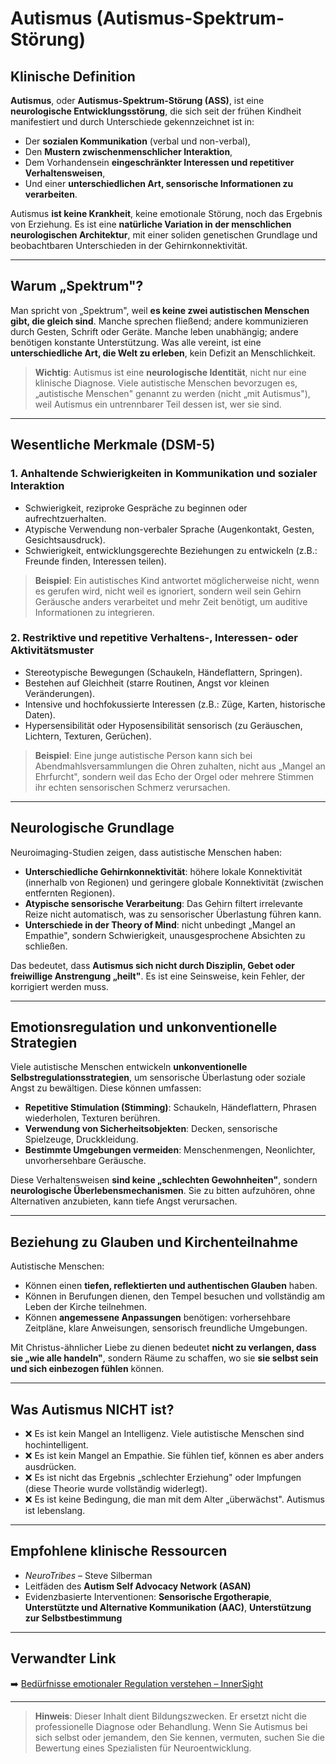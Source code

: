 ﻿# Autismus (Autismus-Spektrum-Störung)

## Klinische Definition
**Autismus**, oder **Autismus-Spektrum-Störung (ASS)**, ist eine **neurologische Entwicklungsstörung**, die sich seit der frühen Kindheit manifestiert und durch Unterschiede gekennzeichnet ist in:
- Der **sozialen Kommunikation** (verbal und non-verbal),  
- Den **Mustern zwischenmenschlicher Interaktion**,  
- Dem Vorhandensein **eingeschränkter Interessen und repetitiver Verhaltensweisen**,  
- Und einer **unterschiedlichen Art, sensorische Informationen zu verarbeiten**.

Autismus **ist keine Krankheit**, keine emotionale Störung, noch das Ergebnis von Erziehung. Es ist eine **natürliche Variation in der menschlichen neurologischen Architektur**, mit einer soliden genetischen Grundlage und beobachtbaren Unterschieden in der Gehirnkonnektivität.

---

## Warum „Spektrum"?
Man spricht von „Spektrum", weil **es keine zwei autistischen Menschen gibt, die gleich sind**. Manche sprechen fließend; andere kommunizieren durch Gesten, Schrift oder Geräte. Manche leben unabhängig; andere benötigen konstante Unterstützung. Was alle vereint, ist eine **unterschiedliche Art, die Welt zu erleben**, kein Defizit an Menschlichkeit.

> **Wichtig**: Autismus ist eine **neurologische Identität**, nicht nur eine klinische Diagnose. Viele autistische Menschen bevorzugen es, „autistische Menschen" genannt zu werden (nicht „mit Autismus"), weil Autismus ein untrennbarer Teil dessen ist, wer sie sind.

---

## Wesentliche Merkmale (DSM-5)

### 1. **Anhaltende Schwierigkeiten in Kommunikation und sozialer Interaktion**
- Schwierigkeit, reziproke Gespräche zu beginnen oder aufrechtzuerhalten.  
- Atypische Verwendung non-verbaler Sprache (Augenkontakt, Gesten, Gesichtsausdruck).  
- Schwierigkeit, entwicklungsgerechte Beziehungen zu entwickeln (z.B.: Freunde finden, Interessen teilen).

> **Beispiel**: Ein autistisches Kind antwortet möglicherweise nicht, wenn es gerufen wird, nicht weil es ignoriert, sondern weil sein Gehirn Geräusche anders verarbeitet und mehr Zeit benötigt, um auditive Informationen zu integrieren.

### 2. **Restriktive und repetitive Verhaltens-, Interessen- oder Aktivitätsmuster**
- Stereotypische Bewegungen (Schaukeln, Händeflattern, Springen).  
- Bestehen auf Gleichheit (starre Routinen, Angst vor kleinen Veränderungen).  
- Intensive und hochfokussierte Interessen (z.B.: Züge, Karten, historische Daten).  
- Hypersensibilität oder Hyposensibilität sensorisch (zu Geräuschen, Lichtern, Texturen, Gerüchen).

> **Beispiel**: Eine junge autistische Person kann sich bei Abendmahlsversammlungen die Ohren zuhalten, nicht aus „Mangel an Ehrfurcht", sondern weil das Echo der Orgel oder mehrere Stimmen ihr echten sensorischen Schmerz verursachen.

---

## Neurologische Grundlage
Neuroimaging-Studien zeigen, dass autistische Menschen haben:
- **Unterschiedliche Gehirnkonnektivität**: höhere lokale Konnektivität (innerhalb von Regionen) und geringere globale Konnektivität (zwischen entfernten Regionen).  
- **Atypische sensorische Verarbeitung**: Das Gehirn filtert irrelevante Reize nicht automatisch, was zu sensorischer Überlastung führen kann.  
- **Unterschiede in der Theory of Mind**: nicht unbedingt „Mangel an Empathie", sondern Schwierigkeit, unausgesprochene Absichten zu schließen.

Das bedeutet, dass **Autismus sich nicht durch Disziplin, Gebet oder freiwillige Anstrengung „heilt"**. Es ist eine Seinsweise, kein Fehler, der korrigiert werden muss.

---

## Emotionsregulation und unkonventionelle Strategien
Viele autistische Menschen entwickeln **unkonventionelle Selbstregulationsstrategien**, um sensorische Überlastung oder soziale Angst zu bewältigen. Diese können umfassen:
- **Repetitive Stimulation (Stimming)**: Schaukeln, Händeflattern, Phrasen wiederholen, Texturen berühren.  
- **Verwendung von Sicherheitsobjekten**: Decken, sensorische Spielzeuge, Druckkleidung.  
- **Bestimmte Umgebungen vermeiden**: Menschenmengen, Neonlichter, unvorhersehbare Geräusche.

Diese Verhaltensweisen **sind keine „schlechten Gewohnheiten"**, sondern **neurologische Überlebensmechanismen**. Sie zu bitten aufzuhören, ohne Alternativen anzubieten, kann tiefe Angst verursachen.

---

## Beziehung zu Glauben und Kirchenteilnahme
Autistische Menschen:
- Können einen **tiefen, reflektierten und authentischen Glauben** haben.  
- Können in Berufungen dienen, den Tempel besuchen und vollständig am Leben der Kirche teilnehmen.  
- Können **angemessene Anpassungen** benötigen: vorhersehbare Zeitpläne, klare Anweisungen, sensorisch freundliche Umgebungen.

Mit Christus-ähnlicher Liebe zu dienen bedeutet **nicht zu verlangen, dass sie „wie alle handeln"**, sondern Räume zu schaffen, wo sie **sie selbst sein und sich einbezogen fühlen** können.

---

## Was Autismus NICHT ist?
- ❌ Es ist kein Mangel an Intelligenz. Viele autistische Menschen sind hochintelligent.
- ❌ Es ist kein Mangel an Empathie. Sie fühlen tief, können es aber anders ausdrücken.
- ❌ Es ist nicht das Ergebnis „schlechter Erziehung" oder Impfungen (diese Theorie wurde vollständig widerlegt).
- ❌ Es ist keine Bedingung, die man mit dem Alter „überwächst". Autismus ist lebenslang.

---

## Empfohlene klinische Ressourcen
- *NeuroTribes* – Steve Silberman  
- Leitfäden des **Autism Self Advocacy Network (ASAN)**  
- Evidenzbasierte Interventionen: **Sensorische Ergotherapie**, **Unterstützte und Alternative Kommunikation (AAC)**, **Unterstützung zur Selbstbestimmung**

---

## Verwandter Link
➡️ [Bedürfnisse emotionaler Regulation verstehen – InnerSight](https://inner-clarity.github.io/InnerSight/)

---

> **Hinweis**: Dieser Inhalt dient Bildungszwecken. Er ersetzt nicht die professionelle Diagnose oder Behandlung. Wenn Sie Autismus bei sich selbst oder jemandem, den Sie kennen, vermuten, suchen Sie die Bewertung eines Spezialisten für Neuroentwicklung.
